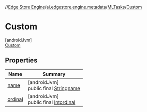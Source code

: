//[Edge Store Engine](../../../../index.md)/[ai.edgestore.engine.metadata](../../index.md)/[MLTasks](../index.md)/[Custom](index.md)

# Custom

[androidJvm]\
[Custom](index.md)

## Properties

| Name | Summary |
|---|---|
| [name](../../-model-source/-edge-store/index.md#-372974862%2FProperties%2F-89531115) | [androidJvm]<br>public final [String](https://kotlinlang.org/api/latest/jvm/stdlib/kotlin/-string/index.html)[name](../../-model-source/-edge-store/index.md#-372974862%2FProperties%2F-89531115) |
| [ordinal](../../-model-source/-edge-store/index.md#-739389684%2FProperties%2F-89531115) | [androidJvm]<br>public final [Int](https://kotlinlang.org/api/latest/jvm/stdlib/kotlin/-int/index.html)[ordinal](../../-model-source/-edge-store/index.md#-739389684%2FProperties%2F-89531115) |
